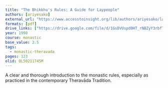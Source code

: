 ```yaml
---
title: "The Bhikkhu's Rules: A Guide for Laypeople"
authors: [ariyesako]
external_url: "https://www.accesstoinsight.org/lib/authors/ariyesako/layguide.html"
formats: [pdf]
drive_links: ["https://drive.google.com/file/d/1GsDVUspd0HT_rNBZyY3rbf7JcLPNVfo6/view?usp=drivesdk"]
year: 1998
course: monastic
base_value: 2.5
tags:
  - monastic-theravada
pages: 123
olid: OL50211745M
---
```


A clear and thorough introduction to the monastic rules, especially as practiced in the contemporary Theravāda Tradition.
